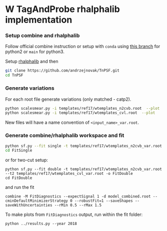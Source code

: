 # W TagAndProbe rhalphalib implementation


### Setup combine and rhalphalib
Follow official combine instruction or setup with `conda` using [this branch](https://github.com/andrzejnovak/HiggsAnalysis-CombinedLimit/tree/root6.22-compat) for python2 or `main` for python3.

Setup [rhalphalib](https://github.com/nsmith-/rhalphalib) and then

```bash
git clone https://github.com/andrzejnovak/TnPSF.git
cd TnPSF
```

### Generate variations 
For each root file generate variations (only matched - catp2). 
```bash
python scalesmear.py -i templates/ref17/wtemplates_n2cvb.root  --plot
python scalesmear.py -i templates/ref17/wtemplates_cvl.root  --plot
```

New files will have a name convention of `<input_name>_var.root`.

### Generate combine/rhalphalib workspace and fit

```bash
python sf.py --fit single -t templates/ref17/wtemplates_n2cvb_var.root -o FitSingle
cd FitSingle
```

or for two-cut setup:
```
python sf.py --fit double -t templates/ref17/wtemplates_n2cvb_var.root --t2 templates/ref17/wtemplates_cvl_var.root -o FitDouble
cd FitDouble
```
and run the fit
```
combine -M FitDiagnostics --expectSignal 1 -d model_combined.root --cminDefaultMinimizerStrategy 0 --robustFit=1 --saveShapes --saveWithUncertainties --rMin 0.5 --rMax 1.5
```

To make plots from `FitDiagnostics` output, run within the fit folder:
```
python ../results.py --year 2018
```

